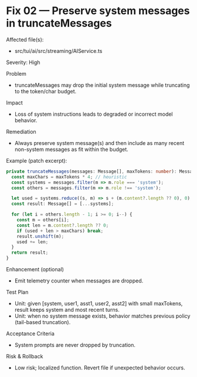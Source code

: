 # Fix 02 — Preserve system messages in truncateMessages

Affected file(s):

- src/tui/ai/src/streaming/AIService.ts

Severity: High

Problem

- truncateMessages may drop the initial system message while truncating to the token/char budget.

Impact

- Loss of system instructions leads to degraded or incorrect model behavior.

Remediation

- Always preserve system message(s) and then include as many recent non-system messages as fit within the budget.

Example (patch excerpt):

```ts
private truncateMessages(messages: Message[], maxTokens: number): Message[] {
  const maxChars = maxTokens * 4; // heuristic
  const systems = messages.filter(m => m.role === 'system');
  const others = messages.filter(m => m.role !== 'system');

  let used = systems.reduce((s, m) => s + (m.content?.length ?? 0), 0);
  const result: Message[] = [...systems];

  for (let i = others.length - 1; i >= 0; i--) {
    const m = others[i];
    const len = m.content?.length ?? 0;
    if (used + len > maxChars) break;
    result.unshift(m);
    used += len;
  }
  return result;
}
```

Enhancement (optional)

- Emit telemetry counter when messages are dropped.

Test Plan

- Unit: given [system, user1, asst1, user2, asst2] with small maxTokens, result keeps system and most recent turns.
- Unit: when no system message exists, behavior matches previous policy (tail-based truncation).

Acceptance Criteria

- System prompts are never dropped by truncation.

Risk & Rollback

- Low risk; localized function. Revert file if unexpected behavior occurs.
